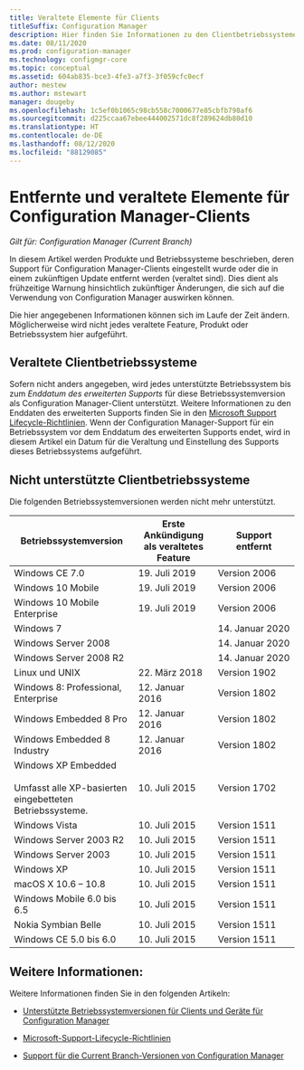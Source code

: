 ```yaml
---
title: Veraltete Elemente für Clients
titleSuffix: Configuration Manager
description: Hier finden Sie Informationen zu den Clientbetriebssystemen, die nicht mehr von Configuration Manager unterstützt werden.
ms.date: 08/11/2020
ms.prod: configuration-manager
ms.technology: configmgr-core
ms.topic: conceptual
ms.assetid: 604ab835-bce3-4fe3-a7f3-3f059cfc0ecf
author: mestew
ms.author: mstewart
manager: dougeby
ms.openlocfilehash: 1c5ef0b1065c98cb558c7000677e85cbfb798af6
ms.sourcegitcommit: d225ccaa67ebee444002571dc8f289624db80d10
ms.translationtype: HT
ms.contentlocale: de-DE
ms.lasthandoff: 08/12/2020
ms.locfileid: "88129085"
---
```

# <a name="removed-and-deprecated-items-for-configuration-manager-clients"></a>Entfernte und veraltete Elemente für Configuration Manager-Clients

*Gilt für: Configuration Manager (Current Branch)*

In diesem Artikel werden Produkte und Betriebssysteme beschrieben, deren Support für Configuration Manager-Clients eingestellt wurde oder die in einem zukünftigen Update entfernt werden (veraltet sind). Dies dient als frühzeitige Warnung hinsichtlich zukünftiger Änderungen, die sich auf die Verwendung von Configuration Manager auswirken können.  

Die hier angegebenen Informationen können sich im Laufe der Zeit ändern. Möglicherweise wird nicht jedes veraltete Feature, Produkt oder Betriebssystem hier aufgeführt.  

## <a name="deprecated-client-operating-systems"></a>Veraltete Clientbetriebssysteme  

Sofern nicht anders angegeben, wird jedes unterstützte Betriebssystem bis zum *Enddatum des erweiterten Supports* für diese Betriebssystemversion als Configuration Manager-Client unterstützt. Weitere Informationen zu den Enddaten des erweiterten Supports finden Sie in den [Microsoft Support Lifecycle-Richtlinien](https://support.microsoft.com/lifecycle). Wenn der Configuration Manager-Support für ein Betriebssystem vor dem Enddatum des erweiterten Supports endet, wird in diesem Artikel ein Datum für die Veraltung und Einstellung des Supports dieses Betriebssystems aufgeführt.  

<!-- 
The following OS versions are deprecated as a Configuration Manager client. You can still use them now, but Microsoft plans to end support in the future.

|OS version|Deprecation first announced|Support removed|  
|-|-|-|
 -->

## <a name="unsupported-client-operating-systems"></a>Nicht unterstützte Clientbetriebssysteme

Die folgenden Betriebssystemversionen werden nicht mehr unterstützt.

|Betriebssystemversion|Erste Ankündigung als veraltetes Feature|Support entfernt|  
|-|-|-|
|Windows CE 7.0|19. Juli 2019|Version 2006|
|Windows 10 Mobile|19. Juli 2019|Version 2006|
|Windows 10 Mobile Enterprise|19. Juli 2019|Version 2006|
|Windows 7||14. Januar 2020|
|Windows Server 2008||14. Januar 2020|
|Windows Server 2008 R2||14. Januar 2020|
|Linux und UNIX|22. März 2018|Version 1902|
|Windows 8: Professional, Enterprise|12. Januar 2016|Version 1802|
|Windows Embedded 8 Pro|12. Januar 2016|Version 1802|
|Windows Embedded 8 Industry|12. Januar 2016|Version 1802|
|Windows XP Embedded <br><br> Umfasst alle XP-basierten eingebetteten Betriebssysteme.|10. Juli 2015|Version 1702|
|Windows Vista|10. Juli 2015|Version 1511|
|Windows Server 2003 R2|10. Juli 2015|Version 1511|
|Windows Server 2003|10. Juli 2015|Version 1511|
|Windows XP|10. Juli 2015|Version 1511|  
|macOS X 10.6 – 10.8|10. Juli 2015|Version 1511|  
|Windows Mobile 6.0 bis 6.5|10. Juli 2015|Version 1511|  
|Nokia Symbian Belle|10. Juli 2015|Version 1511|  
|Windows CE 5.0 bis 6.0|10. Juli 2015|Version 1511|  

## <a name="see-also"></a>Weitere Informationen:

Weitere Informationen finden Sie in den folgenden Artikeln:

- [Unterstützte Betriebssystemversionen für Clients und Geräte für Configuration Manager](../../configs/supported-operating-systems-for-clients-and-devices.md)

- [Microsoft-Support-Lifecycle-Richtlinien](https://support.microsoft.com/lifecycle)

- [Support für die Current Branch-Versionen von Configuration Manager](../../../servers/manage/current-branch-versions-supported.md)
